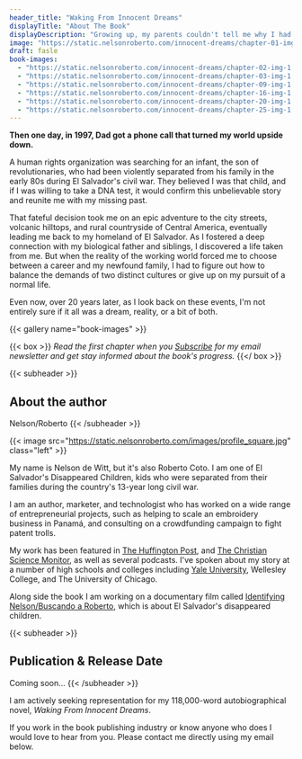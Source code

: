 ```yaml
---
header_title: "Waking From Innocent Dreams"
displayTitle: "About The Book"
displayDescription: "Growing up, my parents couldn't tell me why I had been given up for adoption. All they knew was that I spent a year in an orphanage in Honduras. At night, I would sit on the edge of my bed, stare into the black, and wonder, where are the people who look like me?"
image: "https://static.nelsonroberto.com/innocent-dreams/chapter-01-img-1.jpeg"
draft: fasle
book-images:
  - "https://static.nelsonroberto.com/innocent-dreams/chapter-02-img-1.jpg"
  - "https://static.nelsonroberto.com/innocent-dreams/chapter-03-img-1.jpeg"
  - "https://static.nelsonroberto.com/innocent-dreams/chapter-09-img-1.jpeg"
  - "https://static.nelsonroberto.com/innocent-dreams/chapter-16-img-1.jpg"
  - "https://static.nelsonroberto.com/innocent-dreams/chapter-20-img-1.jpg"
  - "https://static.nelsonroberto.com/innocent-dreams/chapter-25-img-1.jpg"
---
```


**Then one day, in 1997, Dad got a phone call that turned my world upside down.**

A human rights organization was searching for an infant, the son of revolutionaries, who had been violently separated from his family in the early 80s during El Salvador's civil war. They believed I was that child, and if I was willing to take a DNA test, it would confirm this unbelievable story and reunite me with my missing past.

That fateful decision took me on an epic adventure to the city streets, volcanic hilltops, and rural countryside of Central America, eventually leading me back to my homeland of El Salvador. As I fostered a deep connection with my biological father and siblings, I discovered a life taken from me. But when the reality of the working world forced me to choose between a career and my newfound family, I had to figure out how to balance the demands of two distinct cultures or give up on my pursuit of a normal life.

Even now, over 20 years later, as I look back on these events, I'm not entirely sure if it all was a dream, reality, or a bit of both.

{{< gallery name="book-images" >}}

{{< box >}}
_Read the first chapter when you [Subscribe](#footer) for my email newsletter and get stay informed about the book's progress._
{{</ box >}}

{{< subheader >}}

## About the author

Nelson/Roberto
{{< /subheader >}}

{{< image src="https://static.nelsonroberto.com/images/profile_square.jpg" class="left" >}}

My name is Nelson de Witt, but it's also Roberto Coto. I am one of El Salvador's Disappeared Children, kids who were separated from their families during the country's 13-year long civil war.

I am an author, marketer, and technologist who has worked on a wide range of entrepreneurial projects, such as helping to scale an embroidery business in Panamá, and consulting on a crowdfunding campaign to fight patent trolls.

My work has been featured in [The Huffington Post](http://www.huffingtonpost.com/2011/11/03/el-salvador-adoption-identifying-nelson_n_1073980.html), and [The Christian Science Monitor](https://www.csmonitor.com/World/Americas/Latin-America-Monitor/2013/1019/Former-missing-child-in-El-Salvador-s-civil-war-tells-his-journey-in-film), as well as several podcasts. I've spoken about my story at a number of high schools and colleges including [Yale University](https://erm.yale.edu/event/identifying-nelson-film-qa-filmmaker-nelson-de-witt), Wellesley College, and The University of Chicago.

Along side the book I am working on a documentary film called [Identifying Nelson/Buscando a Roberto](https://www.identifyingnelson.com/), which is about El Salvador's disappeared children.

{{< subheader >}}

## Publication & Release Date

Coming soon...
{{< /subheader >}}

I am actively seeking representation for my 118,000-word autobiographical novel, _Waking From Innocent Dreams_.

If you work in the book publishing industry or know anyone who does I would love to hear from you. Please contact me directly using my email below.
